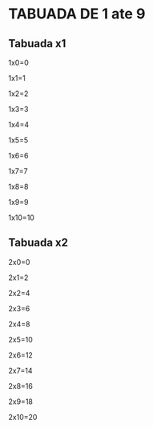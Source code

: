 # TABUADA DE 1 ate 9

## Tabuada x1

1x0=0
 
1x1=1

1x2=2

1x3=3

1x4=4

1x5=5

1x6=6

1x7=7

1x8=8

1x9=9

1x10=10


## Tabuada x2

2x0=0
 
2x1=2

2x2=4

2x3=6

2x4=8

2x5=10

2x6=12

2x7=14

2x8=16

2x9=18

2x10=20



